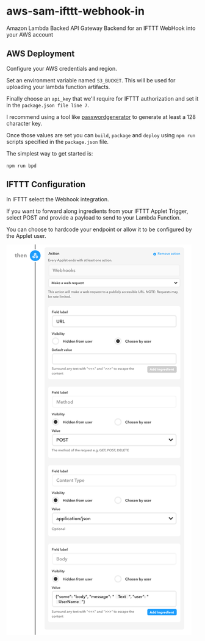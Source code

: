 # aws-sam-ifttt-webhook-in
Amazon Lambda Backed API Gateway Backend for an IFTTT WebHook into your AWS account


## AWS Deployment
Configure your AWS credentials and region.

Set an environment variable named `S3_BUCKET`.  This will be used for uploading your lambda function artifacts.

Finally choose an `api_key` that we'll require for IFTTT authorization and set it in the `package.json file line 7`. 

I recommend using a tool like [passwordgenerator](https://passwordsgenerator.net/) to generate at least a 128 character key.

Once those values are set you can `build`, `package` and `deploy` using `npm run` scripts specified in the `package.json` file.

The simplest way to get started is:

`npm run bpd`


## IFTTT Configuration

In IFTTT select the Webhook integration.

If you want to forward along ingredients from your IFTTT Applet Trigger, select POST and provide a payload to send to your Lambda Function.

You can choose to hardcode your endpoint or allow it to be configured by the Applet user.

![IFTTT Configuration Screenshot](https://raw.githubusercontent.com/cheruvian/aws-sam-ifttt-webhook-in/master/img/ifttt-config.png)
